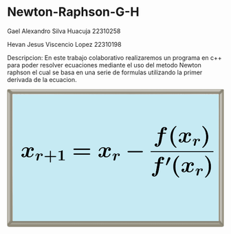 # Newton-Raphson-G-H

Gael Alexandro Silva Huacuja 22310258

Hevan Jesus Viscencio Lopez 22310198

Descripcion:
En este trabajo colaborativo realizaremos un programa en c++ para poder resolver ecuaciones mediante el uso del metodo Newton raphson el cual se basa en una serie de formulas utilizando la primer derivada de la ecuacion.

![](/images/FormulaNR.jpg)